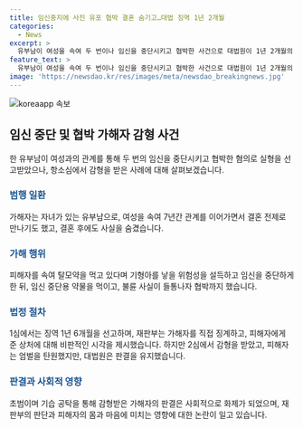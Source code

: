 ```yaml
---
title: 임신중지에 사진 유포 협박 결혼 숨기고…대법 징역 1년 2개월
categories:
  - News
excerpt: >
  유부남이 여성을 속여 두 번이나 임신을 중단시키고 협박한 사건으로 대법원이 1년 2개월의 징역을 확정했다. 피해자의 엄벌 호소에도 항소심에서 감형된 것으로, 피해자와의 결혼을 숨기고 불륜 사실을 이용한 협박과 거짓말 등이 포함된 이야기가 논란이다. 감형 이유로는 초범과 1500만 원 공탁이 언급되었으며, 피해자의 엄벌 탄원이 계속되고 있다. (정확도 제고를 위해 기사 내용 일부 생략)
feature_text: >
  유부남이 여성을 속여 두 번이나 임신을 중단시키고 협박한 사건으로 대법원이 1년 2개월의 징역을 확정했다. 피해자의 엄벌 호소에도 항소심에서 감형된 것으로, 피해자와의 결혼을 숨기고 불륜 사실을 이용한 협박과 거짓말 등이 포함된 이야기가 논란이다. 감형 이유로는 초범과 1500만 원 공탁이 언급되었으며, 피해자의 엄벌 탄원이 계속되고 있다. (정확도 제고를 위해 기사 내용 일부 생략)
image: 'https://newsdao.kr/res/images/meta/newsdao_breakingnews.jpg'
---
```


<p><img src="https://newsdao.kr/res/images/meta/newsdao_breakingnews.jpg" alt="koreaapp 속보" /></p>

<h2 data-ke-size="size26">임신 중단 및 협박 가해자 감형 사건</h2>

<p data-ke-size="size16">한 유부남이 여성과의 관계를 통해 두 번의 임신을 중단시키고 협박한 혐의로 실형을 선고받았으나, 항소심에서 감형을 받은 사례에 대해 살펴보겠습니다.</p>

<h3><b><span style="color: #1a5490;">범행 일환</span></b></h3>

<p data-ke-size="size16">가해자는 자녀가 있는 유부남으로, 여성을 속여 7년간 관계를 이어가면서 결혼 전제로 만나기도 했고, 결혼 후에도 사실을 숨겼습니다.</p>

<h3><b><span style="color: #1a5490;">가해 행위</span></b></h3>

<p data-ke-size="size16">피해자를 속여 탈모약을 먹고 있다며 기형아를 낳을 위험성을 설득하고 임신을 중단하게 한 뒤, 임신 중단용 약물을 먹이고, 불륜 사실이 들통나자 협박까지 했습니다.</p>

<h3><b><span style="color: #1a5490;">법정 절차</span></b></h3>

<p data-ke-size="size16">1심에서는 징역 1년 6개월을 선고하며, 재판부는 가해자를 직접 징계하고, 피해자에게 준 상처에 대해 비판적인 시각을 제시했습니다. 하지만 2심에서 감형을 받았고, 피해자는 엄벌을 탄원했지만, 대법원은 판결을 유지했습니다.</p>

<h3><b><span style="color: #1a5490;">판결과 사회적 영향</span></b></h3>

<p data-ke-size="size16">초범이며 기습 공탁을 통해 감형받은 가해자의 판결은 사회적으로 화제가 되었으며, 재판부의 판단과 피해자의 몸과 마음에 미치는 영향에 대한 논란이 일고 있습니다.</p>

